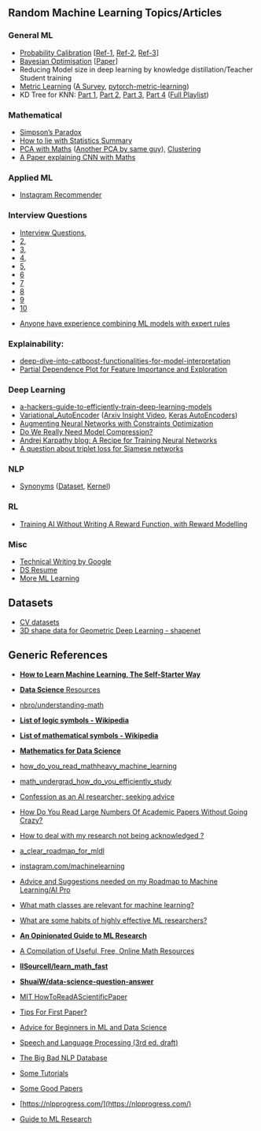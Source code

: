
## Random Machine Learning Topics/Articles

### General ML

* [Probability Calibration](https://scikit-learn.org/stable/modules/calibration.html) [[Ref-1](https://towardsdatascience.com/probability-calibration-for-boosted-trees-24cbd0f0ccae), [Ref-2](http://danielnee.com/2014/10/calibrating-classifier-probabilties/), [Ref-3](http://fastml.com/classifier-calibration-with-platts-scaling-and-isotonic-regression/)]
* [Bayesian Optimisation](https://towardsdatascience.com/a-conceptual-explanation-of-bayesian-model-based-hyperparameter-optimization-for-machine-learning-b8172278050f) [[Paper](https://papers.nips.cc/paper/4443-algorithms-for-hyper-parameter-optimization.pdf)]
* Reducing Model size in deep learning by knowledge distillation/Teacher Student training
* [Metric Learning](http://contrib.scikit-learn.org/metric-learn/introduction.html) ([A Survey](https://www.mdpi.com/2073-8994/11/9/1066/htm), [pytorch-metric-learning](https://github.com/KevinMusgrave/pytorch-metric-learning))
* KD Tree for KNN: [Part 1](https://www.youtube.com/watch?v=u4M5rRYwRHs), [Part 2](https://www.youtube.com/watch?v=XqXSGSKc8NU), [Part 3](https://www.youtube.com/watch?v=DlPrTGbO19E&t=2s), [Part 4](https://www.youtube.com/watch?v=SD6bO8eu5RM) ([Full Playlist](https://www.youtube.com/playlist?list=PLguYJK7ydFE7R7KqRRVXw23kOrn6jiwqi))


### Mathematical
* [Simpson’s Paradox](https://towardsdatascience.com/simpsons-paradox-how-to-prove-two-opposite-arguments-using-one-dataset-1c9c917f5ff9)
* [How to lie with Statistics Summary](https://towardsdatascience.com/lessons-from-how-to-lie-with-statistics-57060c0d2f19)
* [PCA with Maths](https://www.youtube.com/playlist?list=PLBv09BD7ez_5_yapAg86Od6JeeypkS4YM) ([Another PCA by same guy](https://www.youtube.com/playlist?list=PLBv09BD7ez_4InDh85LM_43Bsw0cFDHdN)), [Clustering](https://www.youtube.com/watch?v=b9gPL6NvsnA&list=PLBv09BD7ez_6lYVoZ1RzVcOPIT5Lfjo0Y)
* [A Paper explaining CNN with Maths](https://pdfs.semanticscholar.org/450c/a19932fcef1ca6d0442cbf52fec38fb9d1e5.pdf)


### Applied ML
* [Instagram Recommender](https://ai.facebook.com/blog/powered-by-ai-instagrams-explore-recommender-system/)


### Interview Questions
- [Interview Questions](https://towardsdatascience.com/40-statistics-interview-problems-and-answers-for-data-scientists-6971a02b7eee), 
- [2](https://towardsdatascience.com/over-100-data-scientist-interview-questions-and-answers-c5a66186769a), 
- [3](https://towardsdatascience.com/giving-some-tips-for-data-science-interviews-after-interviewing-60-candidates-at-expedia-395fff7e073b), 
- [4](https://towardsdatascience.com/googles-data-science-interview-brain-teasers-7f3c1dc4ea7f), 
- [5](https://towardsdatascience.com/how-i-became-an-ai-consultant-interview-questions-answers-689ba03a2620), 
- [6](https://towardsdatascience.com/40-statistics-interview-problems-and-answers-for-data-scientists-6971a02b7eee)
- [7](https://towardsdatascience.com/facebooks-data-science-interview-practice-problems-46c7263709bf)
- [8](https://towardsdatascience.com/the-amazon-data-scientist-interview-93ba7195e4c9)
- [9](https://towardsdatascience.com/over-100-data-scientist-interview-questions-and-answers-c5a66186769a)
- [10](https://towardsdatascience.com/50-deep-learning-interview-questions-part-1-2-8bbc8a00ec61)

* [Anyone have experience combining ML models with expert rules](https://www.reddit.com/r/MachineLearning/comments/gbdz4n/discussion_anyone_have_experience_combining_ml/)

### Explainability: 
- [deep-dive-into-catboost-functionalities-for-model-interpretation](https://towardsdatascience.com/deep-dive-into-catboost-functionalities-for-model-interpretation-7cdef669aeed)
- [Partial Dependence Plot for Feature Importance and Exploration](https://towardsdatascience.com/looking-beyond-feature-importance-37d2807aaaa7)

### Deep Learning
* [a-hackers-guide-to-efficiently-train-deep-learning-models](https://medium.com/@ahmedbesbes/a-hackers-guide-to-efficiently-train-deep-learning-models-b2cccbd1bc0a)
* [Variational_AutoEncoder](https://www.youtube.com/watch?v=w8F7_rQZxXk&list=PLdxQ7SoCLQANizknbIiHzL_hYjEaI-wUe) ([Arxiv Insight Video](https://www.youtube.com/watch?v=9zKuYvjFFS8&vl=en), [Keras AutoEncoders](https://blog.keras.io/building-autoencoders-in-keras.html))
* [Augmenting Neural Networks with Constraints Optimization](https://towardsdatascience.com/augmenting-neural-networks-with-constraints-optimization-ac747408432f)
* [Do We Really Need Model Compression?](http://mitchgordon.me/machine/learning/2020/01/13/do-we-really-need-model-compression.html)
* [Andrej Karpathy blog: A Recipe for Training Neural Networks](http://karpathy.github.io/2019/04/25/recipe/)
* [A question about triplet loss for Siamese networks](https://www.reddit.com/r/deeplearning/comments/gjmrts/a_question_about_triplet_loss_for_siamese_networks/)

### NLP
- [Synonyms](https://blog.kensho.com/how-to-build-a-smart-synonyms-model-1d525971a4ee) ([Dataset](https://www.kaggle.com/kenshoresearch/kensho-derived-wikimedia-data), [Kernel](https://www.kaggle.com/kenshoresearch/kdwd-aliases-and-disambiguation))

### RL
- [Training AI Without Writing A Reward Function, with Reward Modelling](https://www.youtube.com/watch?v=PYylPRX6z4Q)

### Misc
* [Technical Writing by Google](https://developers.google.com/tech-writing)
* [DS Resume](https://towardsdatascience.com/data-science-resume-mistakes-to-avoid-2867460659ac)
* [More ML Learning](https://github.com/amitness/learning)

## Datasets 
* [CV datasets](https://lionbridge.ai/datasets/20-best-image-datasets-for-computer-vision/)
* [3D shape data for Geometric Deep Learning - shapenet](https://shapenet.org/)

## Generic References

- [**How to Learn Machine Learning, The Self-Starter Way**](https://elitedatascience.com/learn-machine-learning)
- [**Data Science** Resources](https://wrdrd.github.io/docs/consulting/data-science#mathematical-notation)
- [nbro/understanding-math](https://github.com/nbro/understanding-math)
- [**List of logic symbols - Wikipedia**](https://en.wikipedia.org/wiki/List_of_logic_symbols)
- [**List of mathematical symbols - Wikipedia**](https://en.wikipedia.org/wiki/List_of_mathematical_symbols)
- [**Mathematics for Data Science**](https://towardsdatascience.com/mathematics-for-data-science-e53939ee8306)
- [how_do_you_read_mathheavy_machine_learning](https://www.reddit.com/r/MachineLearning/comments/6rj9r4/d_how_do_you_read_mathheavy_machine_learning/)
- [math_undergrad_how_do_you_efficiently_study](https://www.reddit.com/r/learnmath/comments/7k72lb/math_undergrad_how_do_you_efficiently_study/)
- [Confession as an AI researcher; seeking advice](https://www.reddit.com/r/MachineLearning/comments/73n9pm/d_confession_as_an_ai_researcher_seeking_advice/)
- [How Do You Read Large Numbers Of Academic Papers Without Going Crazy?](https://www.reddit.com/r/MachineLearning/comments/de5wam/d_how_do_you_read_large_numbers_of_academic/)
- [How to deal with my research not being acknowledged ?](https://www.reddit.com/r/MachineLearning/comments/dh0aak/d_how_to_deal_with_my_research_not_being/)
- [a_clear_roadmap_for_mldl](https://www.reddit.com/r/learnmachinelearning/comments/cxrpjz/a_clear_roadmap_for_mldl/)
- [instagram.com/machinelearning](https://www.instagram.com/machinelearning/)
- [Advice and Suggestions needed on my Roadmap to Machine Learning/AI Pro](https://www.reddit.com/r/learnmachinelearning/comments/90ohlm/advice_and_suggestions_needed_on_my_roadmap_to/)
- [What math classes are relevant for machine learning?](https://www.reddit.com/r/MachineLearning/comments/f4i3v6/discussion_what_math_classes_are_relevant_for/)
- [What are some habits of highly effective ML researchers?](https://www.reddit.com/r/MachineLearning/comments/f4oxuj/discussion_what_are_some_habits_of_highly/)
- [**An Opinionated Guide to ML Research**](http://joschu.net/blog/opinionated-guide-ml-research.html)
- [A Compilation of Useful, Free, Online Math Resources](https://www.reddit.com/r/math/comments/2mkmk0/a_compilation_of_useful_free_online_math_resources/)
- [**llSourcell/learn_math_fast**](https://github.com/llSourcell/learn_math_fast)
- [**ShuaiW/data-science-question-answer**](https://github.com/ShuaiW/data-science-question-answer)

- [MIT HowToReadAScientificPaper](https://be.mit.edu/sites/default/files/documents/HowToReadAScientificPaper.pdf)
- [Tips For First Paper?](https://www.reddit.com/r/MachineLearning/comments/g7nemh/d_tips_for_first_paper/)
- [Advice for Beginners in ML and Data Science](https://www.reddit.com/r/learnmachinelearning/comments/gc5z6b/advice_for_beginners_in_ml_and_data_science/)
- [Speech and Language Processing (3rd ed. draft)](https://web.stanford.edu/~jurafsky/slp3/)
- [The Big Bad NLP Database](https://datasets.quantumstat.com/)
- [Some Tutorials](https://github.com/madewithml/lessons)
- [Some Good Papers](https://github.com/GokuMohandas/casual-digressions)
- [https://nlpprogress.com/](https://nlpprogress.com/)
- [Guide to ML Research](http://joschu.net/blog/opinionated-guide-ml-research.html)